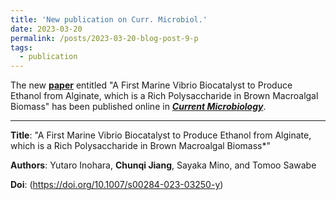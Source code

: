 ```yaml
---
title: 'New publication on Curr. Microbiol.'
date: 2023-03-20
permalink: /posts/2023-03-20-blog-post-9-p
tags:
  - publication
---
```


The new [**paper**](https://link.springer.com/article/10.1007/s00284-023-03250-y) entitled "A First Marine Vibrio Biocatalyst to Produce Ethanol from Alginate, which is a Rich Polysaccharide in Brown Macroalgal Biomass" has been published online in [***Current Microbiology***](https://www.springer.com/journal/284).

***

**Title**: "A First Marine Vibrio Biocatalyst to Produce Ethanol from Alginate, which is a Rich Polysaccharide in Brown Macroalgal Biomass*"

**Authors**: Yutaro Inohara, **Chunqi Jiang**, Sayaka Mino, and Tomoo Sawabe

**Doi**: (https://doi.org/10.1007/s00284-023-03250-y)
